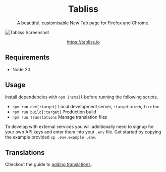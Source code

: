 <h1 align="center">Tabliss</h1>

<p align="center">A beautiful, customisable New Tab page for Firefox and Chrome.</p>

![Tabliss Screenshot](screenshot.png)

<p align="center"><a href="https://tabliss.io">https://tabliss.io</a></p>

## Requirements
- Node 20

## Usage

Install dependencies with `npm install` before running the following scripts.

- `npm run dev[:target]` Local development server, `:target` = `web`, `firefox`
- `npm run build[:target]` Production build
- `npm run translations` Manage translation files

To develop with external services you will additionally need to signup for your own API keys
and enter them into your `.env` file. Get started by copying the example provided `cp .env.example .env`.

## Translations

Checkout the guide to [adding translations](TRANSLATING.md).
